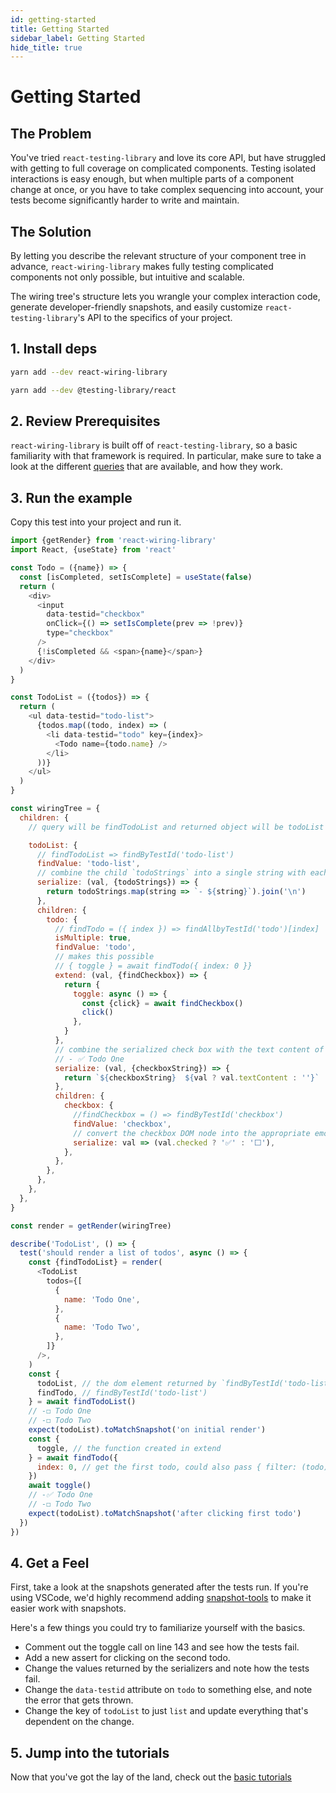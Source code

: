```yaml
---
id: getting-started
title: Getting Started
sidebar_label: Getting Started
hide_title: true
---
```


# Getting Started

## The Problem

You've tried `react-testing-library` and love its core API, but have struggled
with getting to full coverage on complicated components. Testing isolated
interactions is easy enough, but when multiple parts of a component change at
once, or you have to take complex sequencing into account, your tests become
significantly harder to write and maintain.

## The Solution

By letting you describe the relevant structure of your component tree in
advance, `react-wiring-library` makes fully testing complicated components not
only possible, but intuitive and scalable.

The wiring tree's structure lets you wrangle your complex interaction code,
generate developer-friendly snapshots, and easily customize
`react-testing-library`'s API to the specifics of your project.

## 1. Install deps

```bash
yarn add --dev react-wiring-library
```

```bash
yarn add --dev @testing-library/react
```

## 2. Review Prerequisites

`react-wiring-library` is built off of `react-testing-library`, so a basic
familiarity with that framework is required. In particular, make sure to take a
look at the different
[queries](https://testing-library.com/docs/dom-testing-library/api-queries) that
are available, and how they work.

## 3. Run the example

Copy this test into your project and run it.

```javascript
import {getRender} from 'react-wiring-library'
import React, {useState} from 'react'

const Todo = ({name}) => {
  const [isCompleted, setIsComplete] = useState(false)
  return (
    <div>
      <input
        data-testid="checkbox"
        onClick={() => setIsComplete(prev => !prev)}
        type="checkbox"
      />
      {!isCompleted && <span>{name}</span>}
    </div>
  )
}

const TodoList = ({todos}) => {
  return (
    <ul data-testid="todo-list">
      {todos.map((todo, index) => (
        <li data-testid="todo" key={index}>
          <Todo name={todo.name} />
        </li>
      ))}
    </ul>
  )
}

const wiringTree = {
  children: {
    // query will be findTodoList and returned object will be todoList

    todoList: {
      // findTodoList => findByTestId('todo-list')
      findValue: 'todo-list',
      // combine the child `todoStrings` into a single string with each todo on a new line
      serialize: (val, {todoStrings}) => {
        return todoStrings.map(string => `- ${string}`).join('\n')
      },
      children: {
        todo: {
          // findTodo = ({ index }) => findAllbyTestId('todo')[index]
          isMultiple: true,
          findValue: 'todo',
          // makes this possible
          // { toggle } = await findTodo({ index: 0 }}
          extend: (val, {findCheckbox}) => {
            return {
              toggle: async () => {
                const {click} = await findCheckbox()
                click()
              },
            }
          },
          // combine the serialized check box with the text content of the 'todo' DOM node
          // - ✅ Todo One
          serialize: (val, {checkboxString}) => {
            return `${checkboxString}  ${val ? val.textContent : ''}`
          },
          children: {
            checkbox: {
              //findCheckbox = () => findByTestId('checkbox')
              findValue: 'checkbox',
              // convert the checkbox DOM node into the appropriate emoji
              serialize: val => (val.checked ? '✅' : '⬜️'),
            },
          },
        },
      },
    },
  },
}

const render = getRender(wiringTree)

describe('TodoList', () => {
  test('should render a list of todos', async () => {
    const {findTodoList} = render(
      <TodoList
        todos={[
          {
            name: 'Todo One',
          },
          {
            name: 'Todo Two',
          },
        ]}
      />,
    )
    const {
      todoList, // the dom element returned by `findByTestId('todo-list')
      findTodo, // findByTestId('todo-list')
    } = await findTodoList()
    // -◻️ Todo One
    // -◻️ Todo Two
    expect(todoList).toMatchSnapshot('on initial render')
    const {
      toggle, // the function created in extend
    } = await findTodo({
      index: 0, // get the first todo, could also pass { filter: (todo) => // filter todos to one }
    })
    await toggle()
    // -✅ Todo One
    // -◻️ Todo Two
    expect(todoList).toMatchSnapshot('after clicking first todo')
  })
})
```

## 4. Get a Feel

First, take a look at the snapshots generated after the tests run. If you're
using VSCode, we'd highly recommend adding
[snapshot-tools](https://marketplace.visualstudio.com/items?itemName=asvetliakov.snapshot-tools)
to make it easier work with snapshots.

Here's a few things you could try to familiarize yourself with the basics.

- Comment out the toggle call on line 143 and see how the tests fail.
- Add a new assert for clicking on the second todo.
- Change the values returned by the serializers and note how the tests fail.
- Change the `data-testid` attribute on `todo` to something else, and note the
  error that gets thrown.
- Change the key of `todoList` to just `list` and update everything that's
  dependent on the change.

## 5. Jump into the tutorials

Now that you've got the lay of the land, check out the
[basic tutorials](basics/prepping.md)
